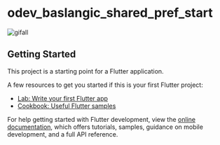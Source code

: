 # odev_baslangic_shared_pref_start

![gifall](https://user-images.githubusercontent.com/95585412/204055341-5a4ae2f7-b983-4d02-a0e2-7c1dd2cd2090.gif)


## Getting Started

This project is a starting point for a Flutter application.

A few resources to get you started if this is your first Flutter project:

- [Lab: Write your first Flutter app](https://docs.flutter.dev/get-started/codelab)
- [Cookbook: Useful Flutter samples](https://docs.flutter.dev/cookbook)

For help getting started with Flutter development, view the
[online documentation](https://docs.flutter.dev/), which offers tutorials,
samples, guidance on mobile development, and a full API reference.
